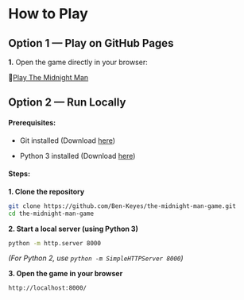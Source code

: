 <h1>How to Play</h1>

<h2>Option 1 — Play on GitHub Pages</h2>

**1.** Open the game directly in your browser:

🔗[Play The Midnight Man](https://ben-keyes.github.io/the-midnight-man-game/)

<h2>Option 2 — Run Locally</h2>

<h4>Prerequisites:</h4>

- Git installed (Download [here](https://git-scm.com/downloads))

- Python 3 installed (Download [here](https://www.python.org/downloads/))

<h4>Steps:</h4>

**1. Clone the repository**

```bash
git clone https://github.com/Ben-Keyes/the-midnight-man-game.git
cd the-midnight-man-game
```

**2. Start a local server (using Python 3)**

```bash
python -m http.server 8000
```

*(For Python 2, use `python -m SimpleHTTPServer 8000`)*

**3. Open the game in your browser**
```
http://localhost:8000/
```
